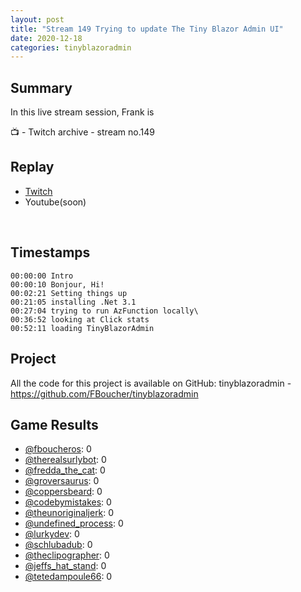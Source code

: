 ```yaml
---
layout: post
title: "Stream 149 Trying to update The Tiny Blazor Admin UI"
date: 2020-12-18
categories: tinyblazoradmin
---
```


## Summary

In this live stream session, Frank is 

📺 - Twitch archive - stream no.149

## Replay

- [Twitch](https://www.twitch.tv/fboucheros)
- Youtube(soon)

<br/><!--more-->

## Timestamps

    00:00:00 Intro
    00:00:10 Bonjour, Hi!
    00:02:21 Setting things up
    00:21:05 installing .Net 3.1
    00:27:04 trying to run AzFunction locally\
    00:36:52 looking at Click stats
    00:52:11 loading TinyBlazorAdmin


## Project

All the code for this project is available on GitHub: tinyblazoradmin - https://github.com/FBoucher/tinyblazoradmin


## Game Results

- [@fboucheros](https://www.twitch.tv/fboucheros): 0
- [@therealsurlybot](https://www.twitch.tv/therealsurlybot): 0
- [@fredda_the_cat](https://www.twitch.tv/fredda_the_cat): 0
- [@groversaurus](https://www.twitch.tv/groversaurus): 0
- [@coppersbeard](https://www.twitch.tv/coppersbeard): 0
- [@codebymistakes](https://www.twitch.tv/codebymistakes): 0
- [@theunoriginaljerk](https://www.twitch.tv/theunoriginaljerk): 0
- [@undefined_process](https://www.twitch.tv/undefined_process): 0
- [@lurkydev](https://www.twitch.tv/lurkydev): 0
- [@schlubadub](https://www.twitch.tv/schlubadub): 0
- [@theclipographer](https://www.twitch.tv/theclipographer): 0
- [@jeffs_hat_stand](https://www.twitch.tv/jeffs_hat_stand): 0
- [@tetedampoule66](https://www.twitch.tv/tetedampoule66): 0

